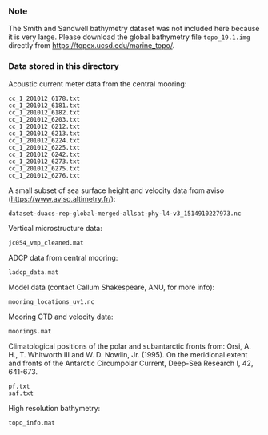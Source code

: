 ### Note
The Smith and Sandwell bathymetry dataset was not included here because it
is very large. Please download the global bathymetry file `topo_19.1.img`
directly from https://topex.ucsd.edu/marine_topo/.

### Data stored in this directory

Acoustic current meter data from the central mooring:

```
cc_1_201012_6178.txt
cc_1_201012_6181.txt
cc_1_201012_6182.txt
cc_1_201012_6203.txt
cc_1_201012_6212.txt
cc_1_201012_6213.txt
cc_1_201012_6224.txt
cc_1_201012_6225.txt
cc_1_201012_6242.txt
cc_1_201012_6273.txt
cc_1_201012_6275.txt
cc_1_201012_6276.txt
```

A small subset of sea surface height and velocity data from aviso
(https://www.aviso.altimetry.fr/):

```
dataset-duacs-rep-global-merged-allsat-phy-l4-v3_1514910227973.nc
```

Vertical microstructure data:

```
jc054_vmp_cleaned.mat
```

ADCP data from central mooring:

```
ladcp_data.mat
```

Model data (contact Callum Shakespeare, ANU, for more info):

```
mooring_locations_uv1.nc
```

Mooring CTD and velocity data:

```
moorings.mat
```

Climatological positions of the polar and subantarctic fronts from:
Orsi, A. H., T. Whitworth III and W. D. Nowlin, Jr. (1995). On the meridional extent
and fronts of the Antarctic Circumpolar Current, Deep-Sea Research I, 42, 641-673.

```
pf.txt
saf.txt
```

High resolution bathymetry:

```
topo_info.mat
```